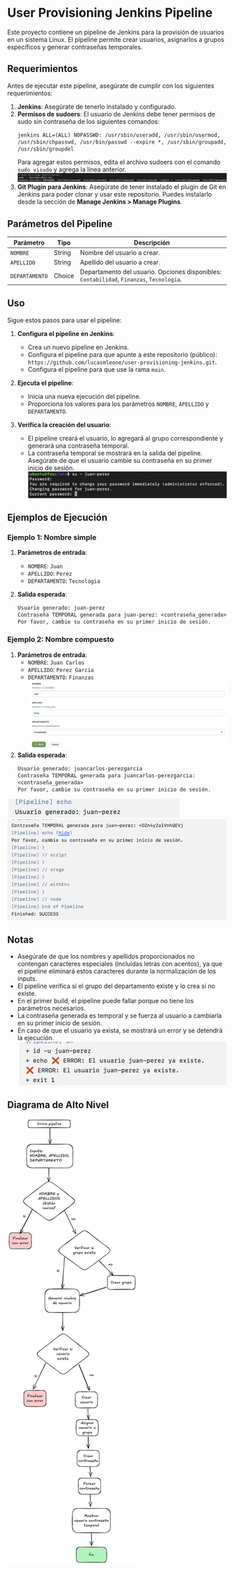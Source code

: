 # User Provisioning Jenkins Pipeline

Este proyecto contiene un pipeline de Jenkins para la provisión de usuarios en un sistema Linux. El pipeline permite crear usuarios, asignarlos a grupos específicos y generar contraseñas temporales.

## Requerimientos

Antes de ejecutar este pipeline, asegúrate de cumplir con los siguientes requerimientos:

1. **Jenkins**: Asegúrate de tenerlo instalado y configurado.
2. **Permisos de sudoers**: El usuario de Jenkins debe tener permisos de sudo sin contraseña de los siguientes comandos:
    ```plaintext
    jenkins ALL=(ALL) NOPASSWD: /usr/sbin/useradd, /usr/sbin/usermod, /usr/sbin/chpasswd, /usr/bin/passwd --expire *, /usr/sbin/groupadd, /usr/sbin/groupdel
    ```
    Para agregar estos permisos, edita el archivo sudoers con el comando `sudo visudo` y agrega la línea anterior.
    ![sudoers](/media/sudofile.png)
3. **Git Plugin para Jenkins**: Asegúrate de tener instalado el plugin de Git en Jenkins para poder clonar y usar este repositorio. Puedes instalarlo desde la sección de **Manage Jenkins > Manage Plugins**.

## Parámetros del Pipeline

| Parámetro    | Tipo    | Descripción |
|--------------|---------|-------------|
| `NOMBRE`     | String  | Nombre del usuario a crear. |
| `APELLIDO`   | String  | Apellido del usuario a crear. |
| `DEPARTAMENTO` | Choice  | Departamento del usuario. Opciones disponibles: `Contabilidad`, `Finanzas`, `Tecnologia`. |

## Uso

Sigue estos pasos para usar el pipeline:

1. **Configura el pipeline en Jenkins**:
    - Crea un nuevo pipeline en Jenkins.
    - Configura el pipeline para que apunte a este repositorio (público):  
      `https://github.com/lucasmleone/user-provisioning-jenkins.git`.
    - Configura el pipeline para que use la rama `main`.

2. **Ejecuta el pipeline**:
    - Inicia una nueva ejecución del pipeline.
    - Proporciona los valores para los parámetros `NOMBRE`, `APELLIDO` y `DEPARTAMENTO`.

3. **Verifica la creación del usuario**:
    - El pipeline creará el usuario, lo agregará al grupo correspondiente y generará una contraseña temporal.
    - La contraseña temporal se mostrará en la salida del pipeline.  
      Asegúrate de que el usuario cambie su contraseña en su primer inicio de sesión.  
      ![Cambio de contraseña](/media/newPassword.png)

## Ejemplos de Ejecución

### Ejemplo 1: Nombre simple

1. **Parámetros de entrada**:
    - `NOMBRE`: `Juan`
    - `APELLIDO`: `Perez`
    - `DEPARTAMENTO`: `Tecnologia`

2. **Salida esperada**:
    ```plaintext
    Usuario generado: juan-perez
    Contraseña TEMPORAL generada para juan-perez: <contraseña_generada>
    Por favor, cambie su contraseña en su primer inicio de sesión.
    ```


### Ejemplo 2: Nombre compuesto

1. **Parámetros de entrada**:
    - `NOMBRE`: `Juan Carlos`
    - `APELLIDO`: `Perez Garcia`
    - `DEPARTAMENTO`: `Finanzas`
![example](/media/example.png)
2. **Salida esperada**:
    ```plaintext
    Usuario generado: juancarlos-perezgarcia
    Contraseña TEMPORAL generada para juancarlos-perezgarcia: <contraseña_generada>
    Por favor, cambie su contraseña en su primer inicio de sesión.
    ```
![consoleout1](/media/consoleOut1.png)
![consoleout2](/media/consoleOut2.png)
## Notas

- Asegúrate de que los nombres y apellidos proporcionados no contengan caracteres especiales (incluidas letras con acentos), ya que el pipeline eliminará estos caracteres durante la normalización de los inputs.
- El pipeline verifica si el grupo del departamento existe y lo crea si no existe.
- En el primer build, el pipeline puede fallar porque no tiene los parámetros necesarios.
- La contraseña generada es temporal y se fuerza al usuario a cambiarla en su primer inicio de sesión.
- En caso de que el usuario ya exista, se mostrará un error y se detendrá la ejecución.  
  ![Usuario existente](media/userFail.png)

## Diagrama de Alto Nivel

![Diagrama](/media/Diagrama.png)
